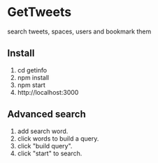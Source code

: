 # GetTweets
search tweets, spaces, users and bookmark them

## Install
1. cd getinfo
2. npm install
3. npm start
4. http://localhost:3000

## Advanced search
1. add search word.
2. click words to build a query.
3. click "build query".
4. click "start" to search.
